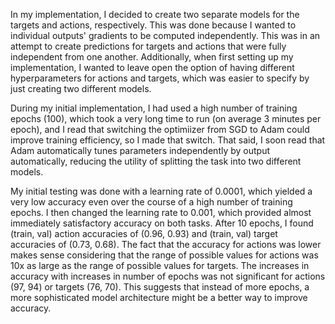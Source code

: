 In my implementation, I decided to create two separate models for the targets and actions,
respectively. This was done because I wanted to individual outputs' gradients to be computed
independently. This was in an attempt to create predictions for targets and actions that were
fully independent from one another. Additionally, when first setting up my implementation, I
wanted to leave open the option of having different hyperparameters for actions and targets,
which was easier to specify by just creating two different models.

During my initial implementation, I had used a high number of training epochs (100), which took
a very long time to run (on average 3 minutes per epoch), and I read that switching the
optimiizer from SGD to Adam could improve training efficiency, so I made that switch. That said,
I soon read that Adam automatically tunes parameters independently by output automatically,
reducing the utility of splitting the task into two different models.

My initial testing was done with a learning rate of 0.0001, which yielded a very low accuracy
even over the course of a high number of training epochs. I then changed the learning rate to
0.001, which provided almost immediately satisfactory accuracy on both tasks. After 10 epochs,
I found (train, val) action accuracies of (0.96, 0.93) and (train, val) target accuracies of
(0.73, 0.68). The fact that the accuracy for actions was lower makes sense considering that the
range of possible values for actions was 10x as large as the range of possible values for
targets. The increases in accuracy with increases in number of epochs was not significant for
actions (97, 94) or targets (76, 70). This suggests that instead of more epochs, a more
sophisticated model architecture might be a better way to improve accuracy.

